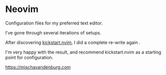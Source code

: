# Neovim

Configuration files for my preferred text editor. 

I've gone through several iterations of setups. 

After discovering [kickstart.nvim](https://github.com/nvim-lua/kickstart.nvim), I did a complete re-write again .

I'm very happy with the result, and recommend kickstart.nvim as a starting point for configuration.

https://mischavandenburg.com
